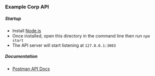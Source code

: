 ### Example Corp API
##### Startup
* Install [Node.js](https://nodejs.org/en/)
* Once installed, open this directory in the command line then run `npm start`
* The API server will start listening at `127.0.0.1:3003`

##### Documentation 
* [Postman API Docs](https://www.getpostman.com/collections/828c9d4f74bd2df24dee)
